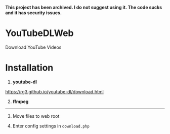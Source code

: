 **This project has been archived. I do not suggest using it. The code sucks and it has security issues.**


# YouTubeDLWeb
Download YouTube Videos



# Installation


1. **youtube-dl**

https://rg3.github.io/youtube-dl/download.html


2. **ffmpeg**

---

3. Move files to web root

4. Enter config settings in `download.php`

